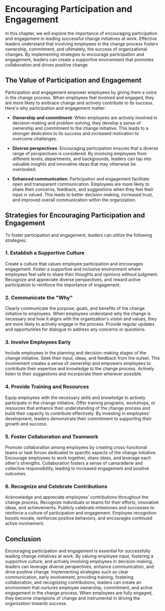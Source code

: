 Encouraging Participation and Engagement
===================================================

In this chapter, we will explore the importance of encouraging participation and engagement in leading successful change initiatives at work. Effective leaders understand that involving employees in the change process fosters ownership, commitment, and ultimately, the success of organizational changes. By implementing strategies to encourage participation and engagement, leaders can create a supportive environment that promotes collaboration and drives positive change.

The Value of Participation and Engagement
-----------------------------------------

Participation and engagement empower employees by giving them a voice in the change process. When employees feel involved and engaged, they are more likely to embrace change and actively contribute to its success. Here's why participation and engagement matter:

* **Ownership and commitment**: When employees are actively involved in decision-making and problem-solving, they develop a sense of ownership and commitment to the change initiative. This leads to a stronger dedication to its success and increased motivation to overcome challenges.

* **Diverse perspectives**: Encouraging participation ensures that a diverse range of perspectives is considered. By involving employees from different levels, departments, and backgrounds, leaders can tap into valuable insights and innovative ideas that may otherwise be overlooked.

* **Enhanced communication**: Participation and engagement facilitate open and transparent communication. Employees are more likely to share their concerns, feedback, and suggestions when they feel their input is valued. This leads to better decision-making, increased trust, and improved overall communication within the organization.

Strategies for Encouraging Participation and Engagement
-------------------------------------------------------

To foster participation and engagement, leaders can utilize the following strategies:

### 1. Establish a Supportive Culture

Create a culture that values employee participation and encourages engagement. Foster a supportive and inclusive environment where employees feel safe to share their thoughts and opinions without judgment. Recognize and appreciate diverse perspectives, and reward active participation to reinforce the importance of engagement.

### 2. Communicate the "Why"

Clearly communicate the purpose, goals, and benefits of the change initiative to employees. When employees understand why the change is necessary and how it aligns with the organization's vision and values, they are more likely to actively engage in the process. Provide regular updates and opportunities for dialogue to address any concerns or questions.

### 3. Involve Employees Early

Include employees in the planning and decision-making stages of the change initiative. Seek their input, ideas, and feedback from the outset. This involvement creates a sense of ownership and empowers employees to contribute their expertise and knowledge to the change process. Actively listen to their suggestions and incorporate them wherever possible.

### 4. Provide Training and Resources

Equip employees with the necessary skills and knowledge to actively participate in the change initiative. Offer training programs, workshops, or resources that enhance their understanding of the change process and build their capacity to contribute effectively. By investing in employees' development, leaders demonstrate their commitment to supporting their growth and success.

### 5. Foster Collaboration and Teamwork

Promote collaboration among employees by creating cross-functional teams or task forces dedicated to specific aspects of the change initiative. Encourage employees to work together, share ideas, and leverage each other's strengths. Collaboration fosters a sense of camaraderie and collective responsibility, leading to increased engagement and positive outcomes.

### 6. Recognize and Celebrate Contributions

Acknowledge and appreciate employees' contributions throughout the change process. Recognize individuals or teams for their efforts, innovative ideas, and achievements. Publicly celebrate milestones and successes to reinforce a culture of participation and engagement. Employee recognition boosts morale, reinforces positive behaviors, and encourages continued active involvement.

Conclusion
----------

Encouraging participation and engagement is essential for successfully leading change initiatives at work. By valuing employee input, fostering a supportive culture, and actively involving employees in decision-making, leaders can leverage diverse perspectives, enhance communication, and drive positive change. Implementing strategies such as clear communication, early involvement, providing training, fostering collaboration, and recognizing contributions, leaders can create an environment that nurtures employee ownership, commitment, and active engagement in the change process. When employees are fully engaged, they become champions of change and instrumental in driving the organization towards success.
